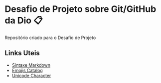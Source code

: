 # Desafio de Projeto sobre Git/GitHub da Dio 📋
Repositório criado para o Desafio de Projeto 

## Links Uteis 
- [Sintaxe Markdown](https://www.markdownguide.org/basic-syntax/)
- [Emojis Catalog](https://getemoji.com/)
- [Unicode Character](https://www.rapidtables.com/code/text/unicode-characters.html)
